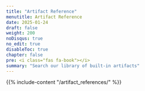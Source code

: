 ```yaml
---
title: "Artifact Reference"
menutitle: Artifact Reference
date: 2025-01-24
draft: false
weight: 200
noDisqus: true
no_edit: true
disableToc: true
chapter: false
pre: <i class="fas fa-book"></i>
summary: "Search our library of built-in artifacts"
---
```


{{% include-content "/artifact_references/" %}}
